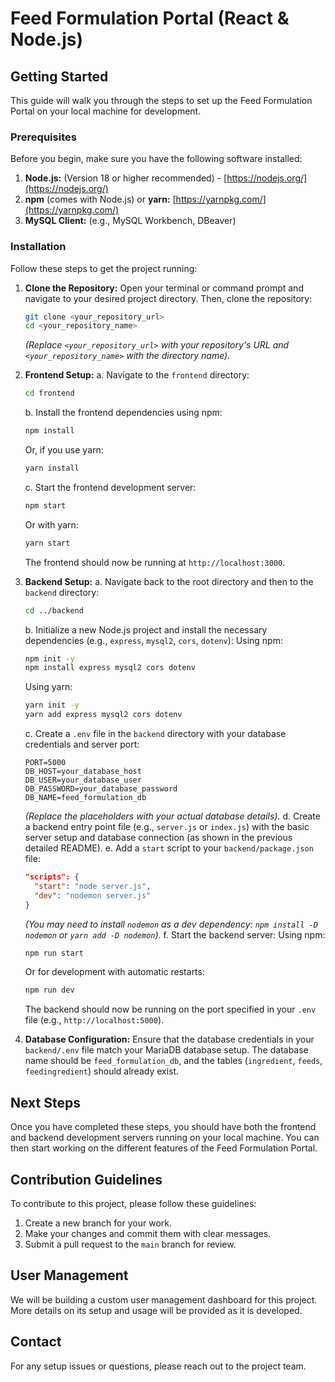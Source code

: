 # Feed Formulation Portal (React & Node.js)

## Getting Started

This guide will walk you through the steps to set up the Feed Formulation Portal on your local machine for development.

### Prerequisites

Before you begin, make sure you have the following software installed:

1.  **Node.js:** (Version 18 or higher recommended) - [https://nodejs.org/](https://nodejs.org/)
2.  **npm** (comes with Node.js) or **yarn:** [https://yarnpkg.com/](https://yarnpkg.com/)
3.  **MySQL Client:** (e.g., MySQL Workbench, DBeaver)

### Installation

Follow these steps to get the project running:

1.  **Clone the Repository:**
    Open your terminal or command prompt and navigate to your desired project directory. Then, clone the repository:

    ```bash
    git clone <your_repository_url>
    cd <your_repository_name>
    ```

    *(Replace `<your_repository_url>` with your repository's URL and `<your_repository_name>` with the directory name).*

2.  **Frontend Setup:**
    a. Navigate to the `frontend` directory:
    ```bash
    cd frontend
    ```
    b. Install the frontend dependencies using npm:
    ```bash
    npm install
    ```
    Or, if you use yarn:
    ```bash
    yarn install
    ```
    c. Start the frontend development server:
    ```bash
    npm start
    ```
    Or with yarn:
    ```bash
    yarn start
    ```
    The frontend should now be running at `http://localhost:3000`.

3.  **Backend Setup:**
    a. Navigate back to the root directory and then to the `backend` directory:
    ```bash
    cd ../backend
    ```
    b. Initialize a new Node.js project and install the necessary dependencies (e.g., `express`, `mysql2`, `cors`, `dotenv`):
    Using npm:
    ```bash
    npm init -y
    npm install express mysql2 cors dotenv
    ```
    Using yarn:
    ```bash
    yarn init -y
    yarn add express mysql2 cors dotenv
    ```
    c. Create a `.env` file in the `backend` directory with your database credentials and server port:
    ```env
    PORT=5000
    DB_HOST=your_database_host
    DB_USER=your_database_user
    DB_PASSWORD=your_database_password
    DB_NAME=feed_formulation_db
    ```
    *(Replace the placeholders with your actual database details).*
    d. Create a backend entry point file (e.g., `server.js` or `index.js`) with the basic server setup and database connection (as shown in the previous detailed README).
    e. Add a `start` script to your `backend/package.json` file:
    ```json
    "scripts": {
      "start": "node server.js",
      "dev": "nodemon server.js"
    }
    ```
    *(You may need to install `nodemon` as a dev dependency: `npm install -D nodemon` or `yarn add -D nodemon`).*
    f. Start the backend server:
    Using npm:
    ```bash
    npm run start
    ```
    Or for development with automatic restarts:
    ```bash
    npm run dev
    ```
    The backend should now be running on the port specified in your `.env` file (e.g., `http://localhost:5000`).

4.  **Database Configuration:**
    Ensure that the database credentials in your `backend/.env` file match your MariaDB database setup. The database name should be `feed_formulation_db`, and the tables (`ingredient`, `feeds`, `feedingredient`) should already exist.

## Next Steps

Once you have completed these steps, you should have both the frontend and backend development servers running on your local machine. You can then start working on the different features of the Feed Formulation Portal.

## Contribution Guidelines

To contribute to this project, please follow these guidelines:

1.  Create a new branch for your work.
2.  Make your changes and commit them with clear messages.
3.  Submit a pull request to the `main` branch for review.

## User Management

We will be building a custom user management dashboard for this project. More details on its setup and usage will be provided as it is developed.

## Contact

For any setup issues or questions, please reach out to the project team.
